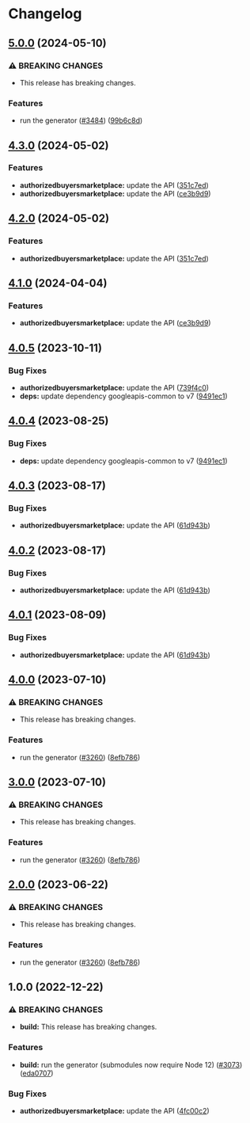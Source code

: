 # Changelog

## [5.0.0](https://github.com/googleapis/google-api-nodejs-client/compare/authorizedbuyersmarketplace-v4.3.0...authorizedbuyersmarketplace-v5.0.0) (2024-05-10)


### ⚠ BREAKING CHANGES

* This release has breaking changes.

### Features

* run the generator ([#3484](https://github.com/googleapis/google-api-nodejs-client/issues/3484)) ([99b6c8d](https://github.com/googleapis/google-api-nodejs-client/commit/99b6c8de5beb8447d177048a64a977ee39ee5ee6))

## [4.3.0](https://github.com/googleapis/google-api-nodejs-client/compare/authorizedbuyersmarketplace-v4.2.0...authorizedbuyersmarketplace-v4.3.0) (2024-05-02)


### Features

* **authorizedbuyersmarketplace:** update the API ([351c7ed](https://github.com/googleapis/google-api-nodejs-client/commit/351c7edca745cf8d996963e6816811eaaca09a04))
* **authorizedbuyersmarketplace:** update the API ([ce3b9d9](https://github.com/googleapis/google-api-nodejs-client/commit/ce3b9d9cd6943d210729caea8e10f0b3d9ae5871))

## [4.2.0](https://github.com/googleapis/google-api-nodejs-client/compare/authorizedbuyersmarketplace-v4.1.0...authorizedbuyersmarketplace-v4.2.0) (2024-05-02)


### Features

* **authorizedbuyersmarketplace:** update the API ([351c7ed](https://github.com/googleapis/google-api-nodejs-client/commit/351c7edca745cf8d996963e6816811eaaca09a04))

## [4.1.0](https://github.com/googleapis/google-api-nodejs-client/compare/authorizedbuyersmarketplace-v4.0.5...authorizedbuyersmarketplace-v4.1.0) (2024-04-04)


### Features

* **authorizedbuyersmarketplace:** update the API ([ce3b9d9](https://github.com/googleapis/google-api-nodejs-client/commit/ce3b9d9cd6943d210729caea8e10f0b3d9ae5871))

## [4.0.5](https://github.com/googleapis/google-api-nodejs-client/compare/authorizedbuyersmarketplace-v4.0.4...authorizedbuyersmarketplace-v4.0.5) (2023-10-11)


### Bug Fixes

* **authorizedbuyersmarketplace:** update the API ([739f4c0](https://github.com/googleapis/google-api-nodejs-client/commit/739f4c0e80b3d2ab8135d8e7d975ee25f94df17c))
* **deps:** update dependency googleapis-common to v7 ([9491ec1](https://github.com/googleapis/google-api-nodejs-client/commit/9491ec1cdc3c413e7d73edcfcd59cf5c28a7c855))

## [4.0.4](https://github.com/googleapis/google-api-nodejs-client/compare/authorizedbuyersmarketplace-v4.0.3...authorizedbuyersmarketplace-v4.0.4) (2023-08-25)


### Bug Fixes

* **deps:** update dependency googleapis-common to v7 ([9491ec1](https://github.com/googleapis/google-api-nodejs-client/commit/9491ec1cdc3c413e7d73edcfcd59cf5c28a7c855))

## [4.0.3](https://github.com/googleapis/google-api-nodejs-client/compare/authorizedbuyersmarketplace-v4.0.2...authorizedbuyersmarketplace-v4.0.3) (2023-08-17)


### Bug Fixes

* **authorizedbuyersmarketplace:** update the API ([61d943b](https://github.com/googleapis/google-api-nodejs-client/commit/61d943be060a702f2c19d88115d5361acce74a55))

## [4.0.2](https://github.com/googleapis/google-api-nodejs-client/compare/authorizedbuyersmarketplace-v4.0.1...authorizedbuyersmarketplace-v4.0.2) (2023-08-17)


### Bug Fixes

* **authorizedbuyersmarketplace:** update the API ([61d943b](https://github.com/googleapis/google-api-nodejs-client/commit/61d943be060a702f2c19d88115d5361acce74a55))

## [4.0.1](https://github.com/googleapis/google-api-nodejs-client/compare/authorizedbuyersmarketplace-v4.0.0...authorizedbuyersmarketplace-v4.0.1) (2023-08-09)


### Bug Fixes

* **authorizedbuyersmarketplace:** update the API ([61d943b](https://github.com/googleapis/google-api-nodejs-client/commit/61d943be060a702f2c19d88115d5361acce74a55))

## [4.0.0](https://github.com/googleapis/google-api-nodejs-client/compare/authorizedbuyersmarketplace-v3.0.0...authorizedbuyersmarketplace-v4.0.0) (2023-07-10)


### ⚠ BREAKING CHANGES

* This release has breaking changes.

### Features

* run the generator ([#3260](https://github.com/googleapis/google-api-nodejs-client/issues/3260)) ([8efb786](https://github.com/googleapis/google-api-nodejs-client/commit/8efb7861b7da4bc1472a4b654e46f90b29fbff20))

## [3.0.0](https://github.com/googleapis/google-api-nodejs-client/compare/authorizedbuyersmarketplace-v2.0.0...authorizedbuyersmarketplace-v3.0.0) (2023-07-10)


### ⚠ BREAKING CHANGES

* This release has breaking changes.

### Features

* run the generator ([#3260](https://github.com/googleapis/google-api-nodejs-client/issues/3260)) ([8efb786](https://github.com/googleapis/google-api-nodejs-client/commit/8efb7861b7da4bc1472a4b654e46f90b29fbff20))

## [2.0.0](https://github.com/googleapis/google-api-nodejs-client/compare/authorizedbuyersmarketplace-v1.0.0...authorizedbuyersmarketplace-v2.0.0) (2023-06-22)


### ⚠ BREAKING CHANGES

* This release has breaking changes.

### Features

* run the generator ([#3260](https://github.com/googleapis/google-api-nodejs-client/issues/3260)) ([8efb786](https://github.com/googleapis/google-api-nodejs-client/commit/8efb7861b7da4bc1472a4b654e46f90b29fbff20))

## 1.0.0 (2022-12-22)


### ⚠ BREAKING CHANGES

* **build:** This release has breaking changes.

### Features

* **build:** run the generator (submodules now require Node 12) ([#3073](https://github.com/googleapis/google-api-nodejs-client/issues/3073)) ([eda0707](https://github.com/googleapis/google-api-nodejs-client/commit/eda07079dadab46a80b6f9ede618f4f43030169e))


### Bug Fixes

* **authorizedbuyersmarketplace:** update the API ([4fc00c2](https://github.com/googleapis/google-api-nodejs-client/commit/4fc00c223ef4792e8dee52ab0a11705a3b1ee455))
